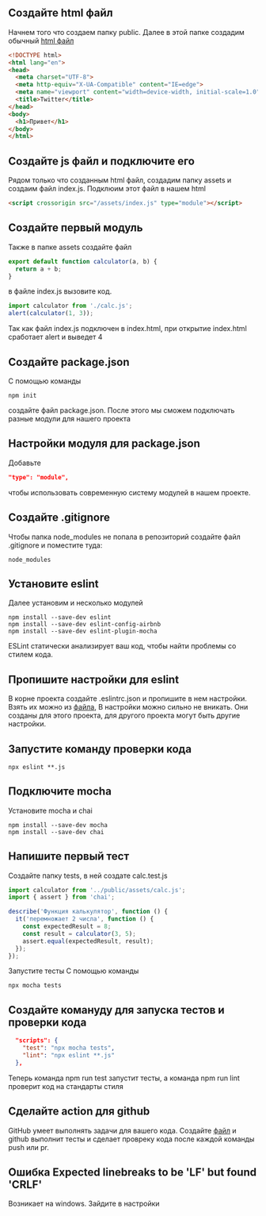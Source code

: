 ## Создайте html файл
Начнем того что создаем папку public. Далее в этой папке создадим обычный [html файл](https://github.com/burtovoy/template/blob/master/public/index.html)
```html
<!DOCTYPE html>
<html lang="en">
<head>
  <meta charset="UTF-8">
  <meta http-equiv="X-UA-Compatible" content="IE=edge">
  <meta name="viewport" content="width=device-width, initial-scale=1.0">
  <title>Twitter</title>
</head>
<body>
  <h1>Привет</h1>
</body>
</html>
```

## Создайте js файл и подключите его
Рядом только что созданным html файл, создадим папку assets и создаим файл index.js. Подклюим этот файл в нашем html

```html
<script crossorigin src="/assets/index.js" type="module"></script>
```

## Создайте первый модуль 
Также в папке assets создайте файл 

```js
export default function calculator(a, b) {
  return a + b;
}
```

в файле index.js вызовите код. 
```js
import calculator from './calc.js';
alert(calculator(1, 3));
```
Так как файл index.js подключен в index.html, при открытие index.html сработает alert и выведет 4

## Создайте package.json
С помощью команды
```
npm init 
```
создайте файл package.json. После этого мы сможем подключать разные модули для нашего проекта

## Настройки модуля для package.json
Добавьте 
```json
"type": "module",
```
чтобы использовать современную систему модулей в нашем проекте.

## Создайте .gitignore 
Чтобы папка node_modules не попала в репозиторий создайте файл .gitignore и поместите туда:
```
node_modules
```

## Установите eslint 
Далее установим и несколько модулей
```
npm install --save-dev eslint
npm install --save-dev eslint-config-airbnb
npm install --save-dev eslint-plugin-mocha
```
ESLint статически анализирует ваш код, чтобы найти проблемы со стилем кода.

## Пропишите настройки для eslint 
В корне проекта создайте .eslintrc.json и пропишите в нем настройки. Взять их можно из [файла](https://github.com/burtovoy/template/blob/master/.eslintrc.json), В настройки можно сильно не вникать. Они созданы для этого проекта, для другого проекта могут быть другие настройки.

## Запустите команду проверки кода
```
npx eslint **.js
```

## Подключите mocha 
Установите mocha и chai
```
npm install --save-dev mocha
npm install --save-dev chai
```

## Напишите первый тест 
Создайте папку tests, в ней создате calc.test.js

```js
import calculator from '../public/assets/calc.js';
import { assert } from 'chai';

describe('Функция калькулятор', function () {
  it('перемножает 2 числа', function () {
    const expectedResult = 8;
    const result = calculator(3, 5);
    assert.equal(expectedResult, result);
  });
});
```

Запустите тесты 
С помощью команды
```
npx mocha tests
```

## Создайте комануду для запуска тестов и проверки кода
```json
  "scripts": {
    "test": "npx mocha tests",
    "lint": "npx eslint **.js"
  },
  ```
Теперь команда npm run test запустит тесты, а команда npm run lint проверит код на стандарты стиля

## Сделайте action для github
GitHub умеет выполнять задачи для вашего кода. 
Создайте [файл](https://github.com/burtovoy/template/blob/master/.github/workflows/tasks.yml) и github выполнит тесты и сделает провреку кода после каждой команды push или pr. 

## Ошибка Expected linebreaks to be 'LF' but found 'CRLF'
Возникает на windows. Зайдите в настройки 

